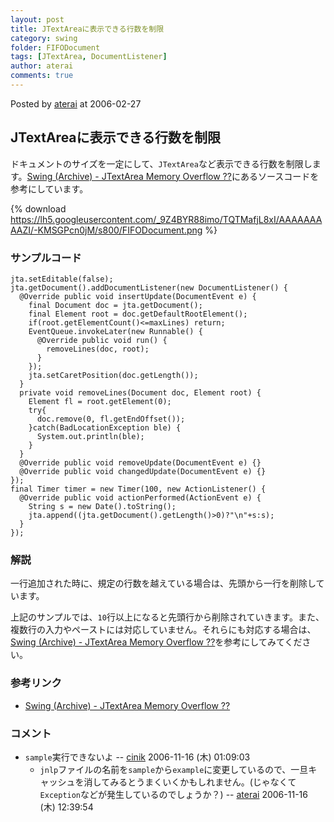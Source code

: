 ```yaml
---
layout: post
title: JTextAreaに表示できる行数を制限
category: swing
folder: FIFODocument
tags: [JTextArea, DocumentListener]
author: aterai
comments: true
---
```


Posted by [aterai](http://terai.xrea.jp/aterai.html) at 2006-02-27

## JTextAreaに表示できる行数を制限
ドキュメントのサイズを一定にして、`JTextArea`など表示できる行数を制限します。[Swing (Archive) - JTextArea Memory Overflow ??](https://forums.oracle.com/thread/1479784)にあるソースコードを参考にしています。


{% download https://lh5.googleusercontent.com/_9Z4BYR88imo/TQTMafjL8xI/AAAAAAAAAZI/-KMSGPcn0jM/s800/FIFODocument.png %}

### サンプルコード
<pre class="prettyprint"><code>jta.setEditable(false);
jta.getDocument().addDocumentListener(new DocumentListener() {
  @Override public void insertUpdate(DocumentEvent e) {
    final Document doc = jta.getDocument();
    final Element root = doc.getDefaultRootElement();
    if(root.getElementCount()&lt;=maxLines) return;
    EventQueue.invokeLater(new Runnable() {
      @Override public void run() {
        removeLines(doc, root);
      }
    });
    jta.setCaretPosition(doc.getLength());
  }
  private void removeLines(Document doc, Element root) {
    Element fl = root.getElement(0);
    try{
      doc.remove(0, fl.getEndOffset());
    }catch(BadLocationException ble) {
      System.out.println(ble);
    }
  }
  @Override public void removeUpdate(DocumentEvent e) {}
  @Override public void changedUpdate(DocumentEvent e) {}
});
final Timer timer = new Timer(100, new ActionListener() {
  @Override public void actionPerformed(ActionEvent e) {
    String s = new Date().toString();
    jta.append((jta.getDocument().getLength()&gt;0)?"\n"+s:s);
  }
});
</code></pre>

### 解説
一行追加された時に、規定の行数を越えている場合は、先頭から一行を削除しています。

上記のサンプルでは、`10`行以上になると先頭行から削除されていきます。また、複数行の入力やペーストには対応していません。それらにも対応する場合は、[Swing (Archive) - JTextArea Memory Overflow ??](https://forums.oracle.com/thread/1479784)を参考にしてみてください。

### 参考リンク
- [Swing (Archive) - JTextArea Memory Overflow ??](https://forums.oracle.com/thread/1479784)

<!-- dummy comment line for breaking list -->

### コメント
- `sample`実行できないよ -- [cinik](http://terai.xrea.jp/cinik.html) 2006-11-16 (木) 01:09:03
    - `jnlp`ファイルの名前を`sample`から`example`に変更しているので、一旦キャッシュを消してみるとうまくいくかもしれません。(じゃなくて`Exception`などが発生しているのでしょうか？) -- [aterai](http://terai.xrea.jp/aterai.html) 2006-11-16 (木) 12:39:54

<!-- dummy comment line for breaking list -->

